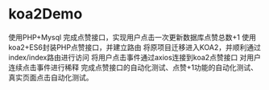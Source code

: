 # koa2Demo
使用PHP+Mysql 完成点赞接口，实现用户点击一次更新数据库点赞总数+1
使用koa2+ES6封装PHP点赞接口，并建立路由
将原项目迁移进入KOA2，并顺利通过index/index路由进行访问
将用户点击事件通过axios连接到koa2点赞接口
对用户连续点击事件进行稀释
完成点赞接口的自动化测试、点赞+1功能的自动化测试、真实页面点击自动化测试。
